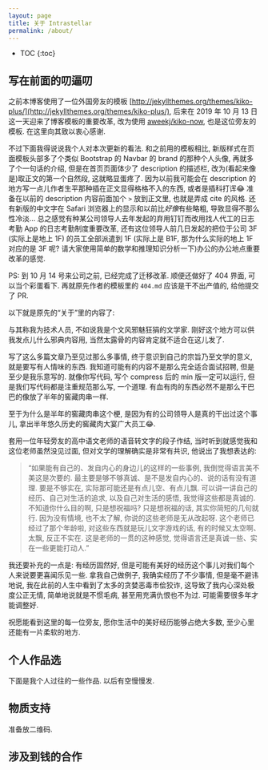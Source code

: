 ```yaml
---
layout: page
title: 关于 Intrastellar
permalink: /about/
---
```


* TOC
{:toc}

## 写在前面的叨逼叨

之前本博客使用了一位外国旁友的模板 [http://jekyllthemes.org/themes/kiko-plus/](http://jekyllthemes.org/themes/kiko-plus/), 后来在 2019 年 10 月 13 日这一天迎来了博客模板的重要改革, 改为使用 [aweekj/kiko-now](https://github.com/aweekj/kiko-now), 也是这位旁友的模板. 在这里向其致以衷心感谢.

不过下面我得说说我个人对本次更新的看法. 和之前用的模板相比, 新版样式在页面模板头部多了个类似 Bootstrap 的 Navbar 的 brand 的那种个人头像, 再就多了个一句话的介绍, 但是在首页页面体少了 description 的描述栏, 改为(看起来像是)取正文的第一个自然段, 这就略显蛋疼了. 因为以前我可能会在 description 的地方写一点儿作者生平那种插在正文显得格格不入的东西, 或者是插科打诨😂 准备在以前的 description 内容前面加个 `>` 放到正文里, 也就是弄成 cite 的风格. 还有新版的中文字在 Safari 浏览器上的显示和以前比*好像*有些略粗, 导致显得不那么性冷淡... 总之感觉有种某公司领导人去年发起的弃用钉钉而改用找人代工的日志考勤 App 的日志考勤制度重要改革, 还有这位领导人前几日发起的把位于公司 3F (实际上是地上 1F) 的员工全部派遣到 1F (实际上是 B1F, 那为什么实际的地上 1F 对应的是 3F 呢? 请大家使用简单的数学和推理知识分析一下)办公的办公地点重要改革的感觉. 

PS: 到 10 月 14 号来公司之前, 已经完成了迁移改革. 顺便还做好了 404 界面, 可以当个彩蛋看下. 再就原先作者的模板里的 `404.md` 应该是干不出产值的, 给他提交了 PR.

以下就是原先的“关于”里的内容了:

与其称我为技术人员, 不如说我是个文风邪魅狂狷的文学家. 刚好这个地方可以供我发点儿什么邪典内容用, 当然太露骨的内容肯定就不适合在这儿发了. 

写了这么多篇文章乃至见过那么多事情, 终于意识到自己的宗旨乃至文学的意义, 就是要写有人情味的东西. 我知道可能有的内容不是那么完全适合面试招聘, 但是至少是我乐意写的. 就像你写代码, 写个 compress 后的 min 版一定可以运行, 但是我们写代码都是注重规范那么写, 一个道理. 有血有肉的东西必然不是那么干巴巴的像放了半年的窖藏肉串一样.

至于为什么是半年的窖藏肉串这个梗, 是因为有的公司领导人是真的干出过这个事儿, 拿出半年悠久历史的窖藏肉大宴广大员工😂.

套用一位年轻旁友的高中语文老师的语音转文字的段子作结, 当时听到就感觉我和这位老师虽然没见过面, 但对文学的理解确实是非常有共识, 他说出了我想表达的:

> “如果能有自己的、发自内心的身边儿的这样的一些事例, 我倒觉得语言美不美这是次要的. 最主要是够不够真诚、是不是发自内心的、说的话有没有道理. 要是不够实在, 实际那可能还是有点儿空、有点儿飘. 可以讲一讲自己的经历、自己对生活的追求, 以及自己对生活的感悟, 我觉得这些都是真诚的. 不知道你什么目的啊, 只是想祝福吗? 只是想祝福的话, 其实你简短的几句就行. 因为没有情境, 也不太了解, 你说的这些老师是无从改起呀. 这个老师已经过了那个年龄啦, 对这些东西就是玩儿文字游戏的话, 有的时候又太空啊、太飘, 反正不实在. 这是老师的一贯的这种感觉, 觉得语言还是真诚一些、实在一些更能打动人.”

我还要补充的一点是: 有经历固然好, 但是可能有美好的经历这个事儿对我们每个人来说要更喜闻乐见一些. 拿我自己做例子, 我确实经历了不少事情, 但是毫不避讳地说, 我在此前的人生中看到了太多的贪婪恶毒市侩狡诈, 这导致了我内心深处极度公正无情, 简单地说就是不惯毛病, 甚至用充满仇恨也不为过. 可能需要很多年才能调整好.

祝愿能看到这里的每一位旁友, 愿你生活中的美好经历能够占绝大多数, 至少心里还能有一片柔软的地方.

## 个人作品选

下面是我个人过往的一些作品. 以后有空慢慢发.

## 物质支持

准备放二维码. 

## 涉及到钱的合作